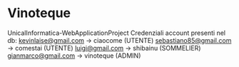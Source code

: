 # Vinoteque
UnicalInformatica-WebApplicationProject
Credenziali account presenti nel db:
    kevinlaise@gmail.com -> ciaocome   (UTENTE)
    sebastiano85@gmail.com -> comestai (UTENTE)
    luigi@gmail.com -> shibainu        (SOMMELIER)
    gianmarco@gmail.com -> vinoteque   (ADMIN)